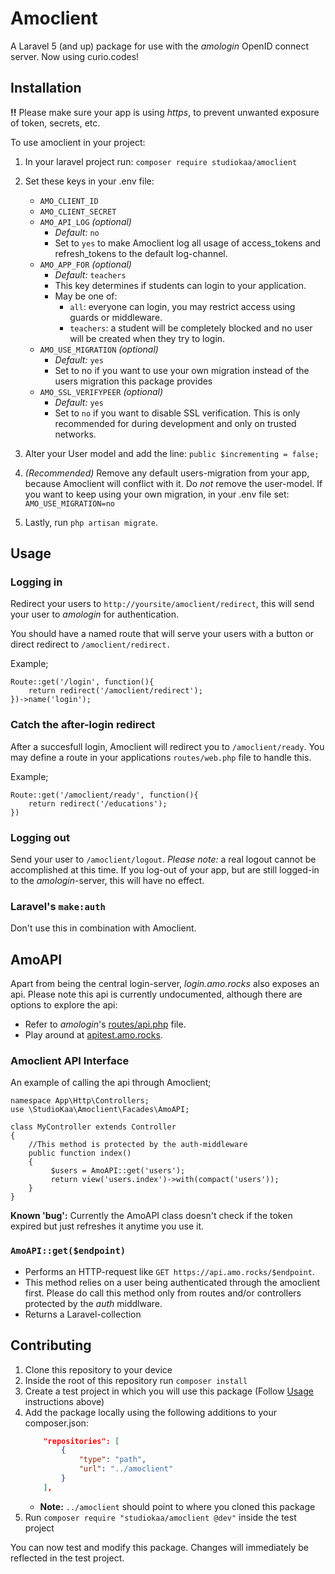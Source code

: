 # Amoclient

A Laravel 5 (and up) package for use with the _amologin_ OpenID connect server.
Now using curio.codes!

## Installation

__!!__ Please make sure your app is using _https_, to prevent unwanted exposure of token, secrets, etc.

To use amoclient in your project:

1. In your laravel project run: `composer require studiokaa/amoclient`

2. Set these keys in your .env file:

	* `AMO_CLIENT_ID`
	* `AMO_CLIENT_SECRET`
	* `AMO_API_LOG` *(optional)*
		* *Default:* `no`
		* Set to `yes` to make Amoclient log all usage of access_tokens and refresh_tokens to the default log-channel.
	* `AMO_APP_FOR` *(optional)*
		* *Default:* `teachers`
		* This key determines if students can login to your application. 
		* May be one of:
			* `all`: everyone can login, you may restrict access using guards or middleware.
			* `teachers`: a student will be completely blocked and no user will be created when they try to login.
	* `AMO_USE_MIGRATION` *(optional)*
		* *Default:* `yes`
		* Set to no if you want to use your own migration instead of the users migration this package provides
    * `AMO_SSL_VERIFYPEER` *(optional)*
        * *Default:* `yes`
        * Set to `no` if you want to disable SSL verification. This is only recommended for during development and only on trusted networks.

3. Alter your User model and add the line: `public $incrementing = false;`

4. *(Recommended)* Remove any default users-migration from your app, because Amoclient will conflict with it. Do _not_ remove the user-model. If you want to keep using your own migration, in your .env file set: `AMO_USE_MIGRATION=no`

5. Lastly, run `php artisan migrate`.


## Usage

### Logging in
Redirect your users to `http://yoursite/amoclient/redirect`, this will send your user to _amologin_ for authentication.

You should have a named route that will serve your users with a button or direct redirect to `/amoclient/redirect.`

Example;
```
Route::get('/login', function(){
	return redirect('/amoclient/redirect');
})->name('login');

```

### Catch the after-login redirect
After a succesfull login, Amoclient will redirect you to `/amoclient/ready`. You may define a route in your applications `routes/web.php` file to handle this.

Example;
```
Route::get('/amoclient/ready', function(){
	return redirect('/educations');
})
```

### Logging out
Send your user to `/amoclient/logout`.
_Please note:_ a real logout cannot be accomplished at this time. If you log-out of your app, but are still logged-in to the _amologin_-server, this will have no effect.


### Laravel's `make:auth`
Don't use this in combination with Amoclient.


## AmoAPI

Apart from being the central login-server, _login.amo.rocks_ also exposes an api. Please note this api is currently undocumented, although there are options to explore the api:
* Refer to _amologin_'s [routes/api.php](https://github.com/StudioKaa/amologin/blob/master/routes/api.php) file.
* Play around at [apitest.amo.rocks](https://apitest.amo.rocks/).

### Amoclient API Interface

An example of calling the api through Amoclient;
```
namespace App\Http\Controllers;
use \StudioKaa\Amoclient\Facades\AmoAPI;

class MyController extends Controller
{
	//This method is protected by the auth-middleware
	public function index()
	{
		 $users = AmoAPI::get('users');
		 return view('users.index')->with(compact('users'));
	}
}

```

**Known 'bug':** Currently the AmoAPI class doesn't check if the token expired but just refreshes it anytime you use it.

### `AmoAPI::get($endpoint)`
* Performs an HTTP-request like `GET https://api.amo.rocks/$endpoint`.
* This method relies on a user being authenticated through the amoclient first. Please do call this method only from routes and/or controllers protected by the _auth_ middlware.
* Returns a Laravel-collection


## Contributing

1. Clone this repository to your device
2. Inside the root of this repository run `composer install`
3. Create a test project in which you will use this package (Follow [Usage](#usage) instructions above)
4. Add the package locally using the following additions to your composer.json:
	```json
		"repositories": [
			{
				"type": "path",
				"url": "../amoclient"
			}
		],
	```
	* **Note:** `../amoclient` should point to where you cloned this package
5. Run `composer require "studiokaa/amoclient @dev"` inside the test project

You can now test and modify this package. Changes will immediately be reflected in the test project.
